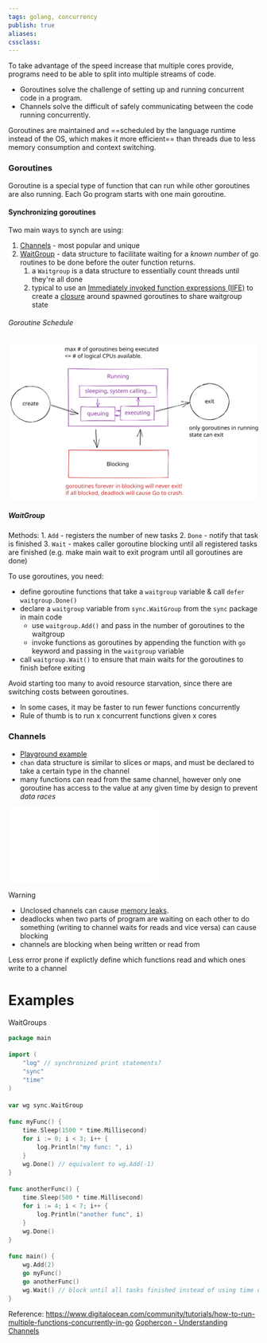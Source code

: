 ```yaml
---
tags: golang, concurrency
publish: true
aliases: 
cssclass: 
---
```


To take advantage of the speed increase that multiple cores provide, programs need to be able to split into multiple streams of code.
- Goroutines solve the challenge of setting up and running concurrent code in a program. 
- Channels solve the difficult of safely communicating between the code running concurrently.

Goroutines are maintained and ==scheduled by the language runtime instead of the OS, which makes it more efficient== than threads due to less memory consumption and context switching. 
### Goroutines
Goroutine is a special type of function that can run while other goroutines are also running. Each Go program starts with one main goroutine.
#### Synchronizing goroutines
Two main ways to synch are using:
1. [Channels](Go%20Lang%20Goroutines%20and%20Channels.md#channels) - most popular and unique
2. [WaitGroup](Go%20Lang%20Goroutines%20and%20Channels.md#waitgroup) - data structure to facilitate waiting for a *known number* of go routines to be done before the outer function returns.
	1. a `Waitgroup` is a data structure to essentially count threads until they're all done
	2. typical to use an [Immediately invoked function expressions (IIFE)](../Immediately%20invoked%20function%20expressions%20(IIFE).md) to create a [closure](../Closures.md) around spawned goroutines to share waitgroup state

###### Goroutine Schedule
![Goroutines and Channels 2022-11-07 09.48.03.excalidraw](../images/Goroutines%20and%20Channels%202022-11-07%2009.48.03.svg)


##### WaitGroup
Methods:
	1. `Add` - registers the number of new tasks
	2. `Done` - notify that task is finished
	3. `Wait` - makes caller goroutine blocking until all registered tasks are finished (e.g. make main wait to exit program until all goroutines are done)
	
To use goroutines, you need:
- define goroutine functions that take a  `waitgroup` variable & call `defer waitgroup.Done()`
- declare a `waitgroup` variable from `sync.WaitGroup` from the `sync` package in main code
	- use `waitgroup.Add()` and pass in the number of goroutines to the waitgroup
	- invoke functions as goroutines by appending the function with `go` keyword and passing in the `waitgroup` variable
- call `waitgroup.Wait()` to ensure that main waits for the goroutines to finish before exiting

Avoid starting too many to avoid resource starvation, since there are switching costs between goroutines.
- In some cases, it may be faster to run fewer functions concurrently
- Rule of thumb is to run x concurrent functions given x cores

### Channels
- [Playground example](https://goplay.tools/snippet/Wo48oGKxsdR)
- `chan` data structure is similar to slices or maps, and must be declared to take a certain type in the channel
- many functions can read from the same channel, however only one goroutine has access to the value at any given time by design to prevent *data races*

![Drawing_2023-06-27-go-channels.excalidraw.svg](../images/Drawing_2023-06-27-go-channels.excalidraw.svg.md)

> [!Warning]
> - Unclosed channels can cause [memory leaks](../Memory%20Leaks.md).
> - deadlocks when two parts of program are waiting on each other to do something (writing to channel waits for reads and vice versa) can cause blocking
> - channels are blocking when being written or read from
> 
> Less error prone if explictly define which functions read and which ones write to a channel
> 

# Examples
WaitGroups
```go
package main

import (
	"log" // synchronized print statements?
	"sync"
	"time"
)

var wg sync.WaitGroup

func myFunc() {
	time.Sleep(1500 * time.Millisecond)
	for i := 0; i < 3; i++ {
		log.Println("my func: ", i)
	}
	wg.Done() // equivalent to wg.Add(-1)
}

func anotherFunc() {
	time.Sleep(500 * time.Millisecond)
	for i := 4; i < 7; i++ {
		log.Println("another func", i)
	}
	wg.Done()
}

func main() {
	wg.Add(2)
	go myFunc()
	go anotherFunc()
	wg.Wait() // block until all tasks finished instead of using time delay
}

```
Reference: https://www.digitalocean.com/community/tutorials/how-to-run-multiple-functions-concurrently-in-go
[Gophercon - Understanding Channels](https://www.youtube.com/watch?v=KBZlN0izeiY)

